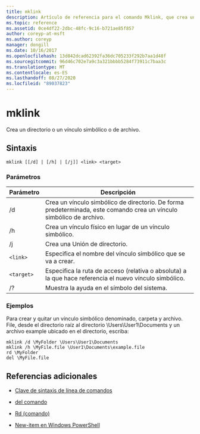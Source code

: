 ```yaml
---
title: mklink
description: Artículo de referencia para el comando Mklink, que crea un directorio o un vínculo simbólico o de archivo.
ms.topic: reference
ms.assetid: 0ce4df22-2dbc-48fc-9c16-b721ae85f857
author: coreyp-at-msft
ms.author: coreyp
manager: dongill
ms.date: 10/16/2017
ms.openlocfilehash: 13d842dcad62392fa36dc705233f292b7aa1d48f
ms.sourcegitcommit: 96d46c702e7a9c3a321bbbb5284f73911c7baa3c
ms.translationtype: MT
ms.contentlocale: es-ES
ms.lasthandoff: 08/27/2020
ms.locfileid: "89037823"
---
```

# <a name="mklink"></a>mklink

Crea un directorio o un vínculo simbólico o de archivo.

## <a name="syntax"></a>Sintaxis

```
mklink [[/d] | [/h] | [/j]] <link> <target>
```

### <a name="parameters"></a>Parámetros

| Parámetro | Descripción |
| --------- | ----------- |
| /d | Crea un vínculo simbólico de directorio. De forma predeterminada, este comando crea un vínculo simbólico de archivo. |
| /h | Crea un vínculo físico en lugar de un vínculo simbólico. |
| /j | Crea una Unión de directorio. |
| `<link>` | Especifica el nombre del vínculo simbólico que se va a crear. |
| `<target>` | Especifica la ruta de acceso (relativa o absoluta) a la que hace referencia el nuevo vínculo simbólico. |
| /? | Muestra la ayuda en el símbolo del sistema. |

### <a name="examples"></a>Ejemplos

Para crear y quitar un vínculo simbólico denominado, carpeta y archivo. File, desde el directorio raíz al directorio \Users\User1\Documents y un archivo example ubicado en el directorio, escriba:

```
mklink /d \MyFolder \Users\User1\Documents
mklink /h \MyFile.file \User1\Documents\example.file
rd \MyFolder
del \MyFile.file
```

## <a name="additional-references"></a>Referencias adicionales

- [Clave de sintaxis de línea de comandos](command-line-syntax-key.md)

- [del comando](del.md)

- [Rd (comando)](rd.md)

- [New-item en Windows PowerShell](/powershell/module/microsoft.powershell.management/new-item?view=powershell-6)
